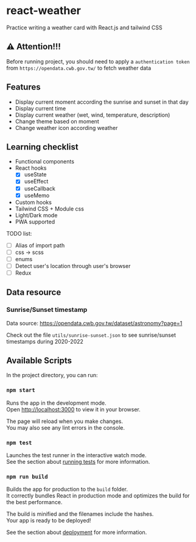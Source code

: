 # react-weather

Practice writing a weather card with React.js and tailwind CSS

## :warning: Attention!!!
Before running project, you should need to apply a `authentication token` from `https://opendata.cwb.gov.tw/` to fetch weather data
 
## Features

* Display current moment according the sunrise and sunset in that day
* Display current time
* Display current weather (wet, wind, temperature, description)
* Change theme based on moment
* Change weather icon according weather

## Learning checklist
- Functional components
- React hooks
  - [x] useState
  - [x] useEffect
  - [x] useCallback
  - [x] useMemo
- Custom hooks
- Tailwind CSS + Module css
- Light/Dark mode
- PWA supported

TODO list:
- [ ] Alias of import path
- [ ] css -> scss
- [ ] enums
- [ ] Detect user's location through user's browser
- [ ] Redux

## Data resource

### Sunrise/Sunset timestamp
Data source: https://opendata.cwb.gov.tw/dataset/astronomy?page=1

Check out the file `utils/sunrise-sunset.json` to see sunrise/sunset timestamps during 2020-2022

## Available Scripts

In the project directory, you can run:

### `npm start`

Runs the app in the development mode.\
Open [http://localhost:3000](http://localhost:3000) to view it in your browser.

The page will reload when you make changes.\
You may also see any lint errors in the console.

### `npm test`

Launches the test runner in the interactive watch mode.\
See the section about [running tests](https://facebook.github.io/create-react-app/docs/running-tests) for more information.

### `npm run build`

Builds the app for production to the `build` folder.\
It correctly bundles React in production mode and optimizes the build for the best performance.

The build is minified and the filenames include the hashes.\
Your app is ready to be deployed!

See the section about [deployment](https://facebook.github.io/create-react-app/docs/deployment) for more information.

